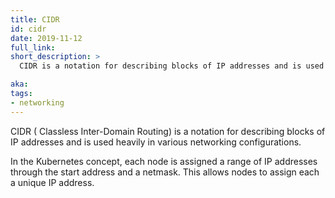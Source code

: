```yaml
---
title: CIDR
id: cidr
date: 2019-11-12
full_link: 
short_description: >
  CIDR is a notation for describing blocks of IP addresses and is used heavily in various networking configurations.

aka:
tags:
- networking
---
```

CIDR ( Classless Inter-Domain Routing) is a notation for describing blocks of IP addresses and is used heavily in various networking configurations.

<!--more-->

In the Kubernetes concept, each node is assigned a range of IP addresses through the start address and a netmask. This allows nodes to assign each <Pod> a unique IP address.

